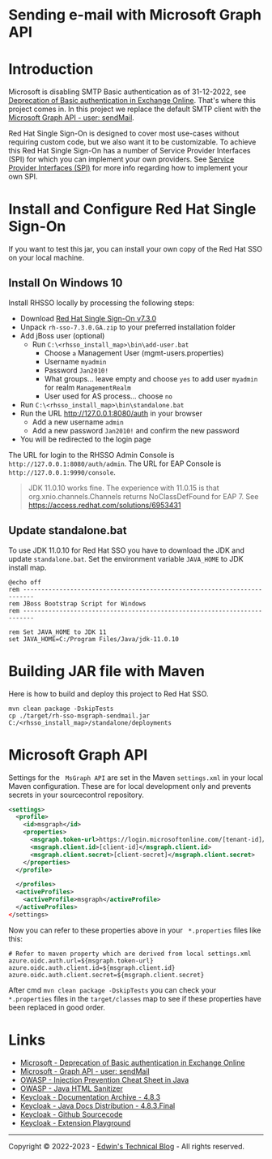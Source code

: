 # Sending e-mail with Microsoft Graph API

# Introduction
Microsoft is disabling SMTP Basic authentication as of 31-12-2022, see [Deprecation of Basic authentication in Exchange Online](https://learn.microsoft.com/en-us/exchange/clients-and-mobile-in-exchange-online/deprecation-of-basic-authentication-exchange-online).
That's where this project comes in. In this project we replace the default SMTP client with the [Microsoft Graph API - user: sendMail](https://learn.microsoft.com/en-us/graph/api/user-sendmail?view=graph-rest-1.0&tabs=http).

Red Hat Single Sign-On is designed to cover most use-cases without requiring custom code, but we also want it to be customizable.
To achieve this Red Hat Single Sign-On has a number of Service Provider Interfaces (SPI) for which you can implement your own providers.
See [Service Provider Interfaces (SPI)](https://access.redhat.com/documentation/en-us/red_hat_single_sign-on/7.3/html-single/server_developer_guide/index#providers) for more info regarding how to implement your own SPI.

# Install and Configure Red Hat Single Sign-On
If you want to test this jar, you can install your own copy of the Red Hat SSO on your local machine.

## Install On Windows 10
Install RHSSO locally by processing the following steps:
- Download [Red Hat Single Sign-On v7.3.0](https://access.redhat.com/jbossnetwork/restricted/listSoftware.html?downloadType=distributions&product=core.service.rhsso&version=7.3)
- Unpack `rh-sso-7.3.0.GA.zip` to your preferred installation folder
- Add jBoss user (optional)
    - Run `C:\<rhsso_install_map>\bin\add-user.bat`
        - Choose `a` Management User (mgmt-users.properties)
        - Username `myadmin`
        - Password `Jan2010!`
        - What groups... leave empty and choose `yes` to add user `myadmin` for realm `ManagementRealm`
        - User used for AS process... choose `no`
- Run `C:\<rhsso_install_map>\bin\standalone.bat`
- Run the URL http://127.0.0.1:8080/auth in your browser
    - Add a new username `admin`
    - Add a new password `Jan2010!` and confirm the new password
- You will be redirected to the login page

The URL for login to the RHSSO Admin Console is `http://127.0.0.1:8080/auth/admin`.
The URL for EAP Console is `http://127.0.0.1:9990/console`.

> JDK 11.0.10 works fine. The experience with 11.0.15 is that org.xnio.channels.Channels returns NoClassDefFound for EAP 7.
> See https://access.redhat.com/solutions/6953431

## Update standalone.bat
To use JDK 11.0.10 for Red Hat SSO you have to download the JDK and update `standalone.bat`. Set the environment variable `JAVA_HOME` to JDK install map.

```shell
@echo off
rem -------------------------------------------------------------------------
rem JBoss Bootstrap Script for Windows
rem -------------------------------------------------------------------------

rem Set JAVA_HOME to JDK 11
set JAVA_HOME=C:/Program Files/Java/jdk-11.0.10
```

# Building JAR file with Maven
Here is how to build and deploy this project to Red Hat SSO.

```shell script
mvn clean package -DskipTests
cp ./target/rh-sso-msgraph-sendmail.jar C:/<rhsso_install_map>/standalone/deployments
```

# Microsoft Graph API
Settings for the ` MsGraph API`  are set in the Maven `settings.xml` in your local Maven configuration.
These are for local development only and prevents secrets in your sourcecontrol repository.

```xml
<settings>
  <profile>
    <id>msgraph</id>
    <properties>
      <msgraph.token-url>https://login.microsoftonline.com/[tenant-id]/oauth2/v2.0/token</msgraph.token-url>
      <msgraph.client.id>[client-id]</msgraph.client.id>
      <msgraph.client.secret>[client-secret]</msgraph.client.secret>
    </properties>
  </profile>

  </profiles>
  <activeProfiles>
    <activeProfile>msgraph</activeProfile>
  </activeProfiles>
</settings>
```
Now you can refer to these properties above in your ` *.properties`  files like this:

```
# Refer to maven property which are derived from local settings.xml
azure.oidc.auth.url=${msgraph.token-url}
azure.oidc.auth.client.id=${msgraph.client.id}
azure.oidc.auth.client.secret=${msgraph.client.secret}
```

After cmd `mvn clean package -DskipTests` you can check your ` *.properties` files in the `target/classes` map
to see if these properties have been replaced in good order.

# Links
- [Microsoft - Deprecation of Basic authentication in Exchange Online](https://learn.microsoft.com/en-us/exchange/clients-and-mobile-in-exchange-online/deprecation-of-basic-authentication-exchange-online)
- [Microsoft - Graph API - user: sendMail](https://learn.microsoft.com/en-us/graph/api/user-sendmail?view=graph-rest-1.0&tabs=http)
- [OWASP - Injection Prevention Cheat Sheet in Java](https://cheatsheetseries.owasp.org/cheatsheets/Injection_Prevention_in_Java_Cheat_Sheet.html)
- [OWASP - Java HTML Sanitizer](https://github.com/owasp/java-html-sanitizer)
- [Keycloak - Documentation Archive - 4.8.3](https://www.keycloak.org/archive/documentation-4.8.html)
- [Keycloak - Java Docs Distribution - 4.8.3.Final](https://www.keycloak.org/docs-api/4.8/javadocs/index.html)
- [Keycloak - Github Sourcecode](https://github.com/keycloak/keycloak)
- [Keycloak - Extension Playground](https://github.com/thomasdarimont/keycloak-extension-playground)

---
Copyright &copy; 2022-2023 - [Edwin's Technical Blog](https://www.edekler.nl/) - All rights reserved.